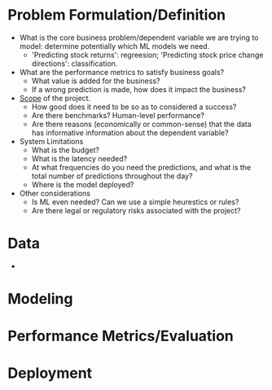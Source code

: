# Problem Formulation/Definition

- What is the core business problem/dependent variable we are trying to model: determine potentially which ML models we need.
    - 'Predicting stock returns': regreesion; 'Predicting stock price change directions': classification. 
- What are the performance metrics to satisfy business goals?
    - What value is added for the business?
    - If a wrong prediction is made, how does it impact the business?
- [Scope](scoping.ipynb) of the project. 
    - How good does it need to be so as to considered a success?
    - Are there benchmarks? Human-level performance?
    - Are there reasons (economically or common-sense) that the data has informative information about the dependent variable?
- System Limitations
    - What is the budget?
    - What is the latency needed?
    - At what frequencies do you need the predictions, and what is the total number of predictions throughout the day?
    - Where is the model deployed?
- Other considerations
    - Is ML even needed? Can we use a simple heurestics or rules?
    - Are there legal or regulatory risks associated with the project?

# Data

-

# Modeling

# Performance Metrics/Evaluation

# Deployment

